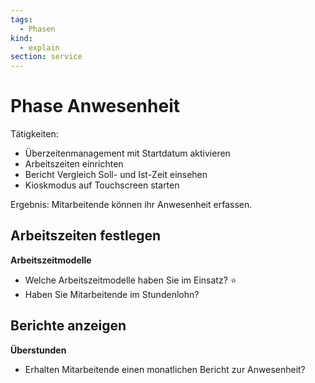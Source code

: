 ```yaml
---
tags:
  - Phasen
kind:
  - explain
section: service
---
```

# Phase Anwesenheit

Tätigkeiten:

* Überzeitenmanagement mit Startdatum aktivieren
* Arbeitszeiten einrichten
* Bericht Vergleich Soll- und Ist-Zeit einsehen
* Kioskmodus auf Touchscreen starten

Ergebnis: Mitarbeitende können ihr Anwesenheit erfassen.

## Arbeitszeiten festlegen

**Arbeitszeitmodelle**

* Welche Arbeitszeitmodelle haben Sie im Einsatz? ⭐
* Haben Sie Mitarbeitende im Stundenlohn?

## Berichte anzeigen

**Überstunden**

* Erhalten Mitarbeitende einen monatlichen Bericht zur Anwesenheit?